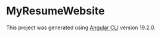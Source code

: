 # MyResumeWebsite

This project was generated using [Angular CLI](https://github.com/angular/angular-cli) version 19.2.0.

